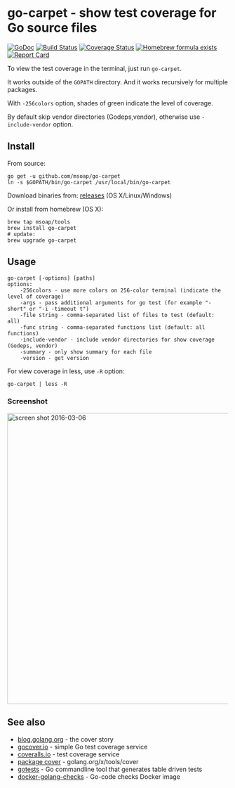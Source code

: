 go-carpet - show test coverage for Go source files
==================================================

[![GoDoc](https://godoc.org/github.com/msoap/go-carpet?status.svg)](https://godoc.org/github.com/msoap/go-carpet)
[![Build Status](https://travis-ci.org/msoap/go-carpet.svg?branch=master)](https://travis-ci.org/msoap/go-carpet)
[![Coverage Status](https://coveralls.io/repos/github/msoap/go-carpet/badge.svg?branch=master)](https://coveralls.io/github/msoap/go-carpet?branch=master)
[![Homebrew formula exists](https://img.shields.io/badge/homebrew-🍺-d7af72.svg)](https://github.com/msoap/go-carpet#install)
[![Report Card](https://goreportcard.com/badge/github.com/msoap/go-carpet)](https://goreportcard.com/report/github.com/msoap/go-carpet)

To view the test coverage in the terminal, just run `go-carpet`.

It works outside of the `GOPATH` directory. And it works recursively for multiple packages.

With `-256colors` option, shades of green indicate the level of coverage.

By default skip vendor directories (Godeps,vendor), otherwise use `-include-vendor` option.

Install
-------

From source:

    go get -u github.com/msoap/go-carpet
    ln -s $GOPATH/bin/go-carpet /usr/local/bin/go-carpet

Download binaries from: [releases](https://github.com/msoap/go-carpet/releases) (OS X/Linux/Windows)

Or install from homebrew (OS X):

    brew tap msoap/tools
    brew install go-carpet
    # update:
    brew upgrade go-carpet

Usage
-----

    go-carpet [-options] [paths]
    options:
        -256colors - use more colors on 256-color terminal (indicate the level of coverage)
        -args - pass additional arguments for go test (for example "-short" or "-i -timeout t")
        -file string - comma-separated list of files to test (default: all)
        -func string - comma-separated functions list (default: all functions)
        -include-vendor - include vendor directories for show coverage (Godeps, vendor)
        -summary - only show summary for each file
        -version - get version

For view coverage in less, use `-R` option:

    go-carpet | less -R

### Screenshot

<img width="662" alt="screen shot 2016-03-06" src="https://cloud.githubusercontent.com/assets/844117/13554107/e6c7c82a-e3a7-11e5-82d6-3481f1fead11.png">

See also
--------

  * [blog.golang.org](https://blog.golang.org/cover) - the cover story
  * [gocover.io](https://gocover.io) - simple Go test coverage service
  * [coveralls.io](https://coveralls.io) - test coverage service
  * [package cover](https://godoc.org/golang.org/x/tools/cover) - golang.org/x/tools/cover
  * [gotests](https://github.com/cweill/gotests) - Go commandline tool that generates table driven tests
  * [docker-golang-checks](https://github.com/msoap/docker-golang-checks) - Go-code checks Docker image
